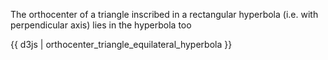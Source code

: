 The orthocenter of a triangle inscribed in a rectangular hyperbola (i.e. with perpendicular axis) lies in the hyperbola too

{{ d3js | orthocenter_triangle_equilateral_hyperbola }}